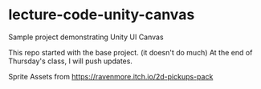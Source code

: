 # lecture-code-unity-canvas
Sample project demonstrating Unity UI Canvas

This repo started with the base project. (it doesn't do much)
At the end of Thursday's class, I will push updates.

Sprite Assets from https://ravenmore.itch.io/2d-pickups-pack
